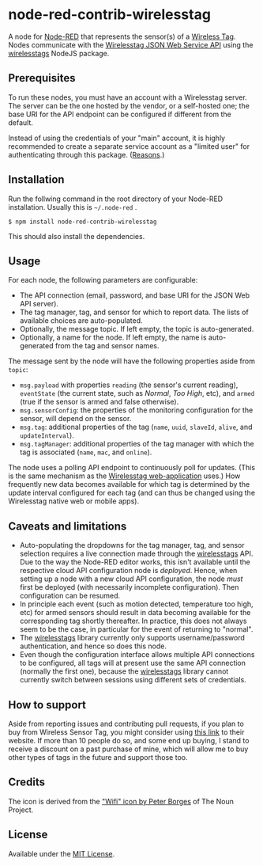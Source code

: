 # node-red-contrib-wirelesstag

A node for [Node-RED] that represents the sensor(s) of a
[Wireless Tag]. Nodes communicate with the
[Wirelesstag JSON Web Service API] using the [wirelesstags] NodeJS
package.

## Prerequisites

To run these nodes, you must have an account with a Wirelesstag
server. The server can be the one hosted by the vendor, or a
self-hosted one; the base URI for the API endpoint can be configured
if different from the default.

Instead of using the credentials of your "main" account, it is highly
recommended to create a separate service account as a "limited user"
for authenticating through this package.
([Reasons](https://github.com/hlapp/wirelesstags-js#installation-and-setup).)

## Installation

Run the follwing command in the root directory of your Node-RED installation.
Usually this is `~/.node-red` .

```
$ npm install node-red-contrib-wirelesstag
```

This should also install the dependencies.

## Usage

For each node, the following parameters are configurable:

* The API connection (email, password, and base URI for the JSON
  Web API server).
* The tag manager, tag, and sensor for which to report data. The lists
  of available choices are auto-populated.
* Optionally, the message topic. If left empty, the topic is
  auto-generated.
* Optionally, a name for the node. If left empty, the name is
  auto-generated from the tag and sensor names.

The message sent by the node will have the following properties aside
from `topic`:

* `msg.payload` with properties `reading` (the sensor's current
  reading), `eventState` (the current state, such as _Normal_, _Too
  High_, etc), and `armed` (true if the sensor is armed and false
  otherwise).
* `msg.sensorConfig`: the properties of the monitoring configuration
  for the sensor, will depend on the sensor.
* `msg.tag`: additional properties of the tag (`name`, `uuid`,
  `slaveId`, `alive`, and `updateInterval`).
* `msg.tagManager`: additional properties of the tag manager with
  which the tag is associated (`name`, `mac`, and `online`).

The node uses a polling API endpoint to continuously poll for updates.
(This is the same mechanism as the [Wirelesstag web-application]
uses.) How frequently new data becomes available for which tag is
determined by the update interval configured for each tag (and can
thus be changed using the Wirelesstag native web or mobile apps).

## Caveats and limitations

* Auto-populating the dropdowns for the tag manager, tag, and sensor
  selection requires a live connection made through the [wirelesstags]
  API. Due to the way the Node-RED editor works, this isn't available
  until the respective cloud API configuration node is _deployed_.
  Hence, when setting up a node with a new cloud API configuration,
  the node _must_ first be deployed (with necessarily incomplete
  configuration). Then configuration can be resumed.
* In principle each event (such as motion detected, temperature too
  high, etc) for armed sensors should result in data becoming
  available for the corresponding tag shortly thereafter. In practice,
  this does not always seem to be the case, in particular for the
  event of returning to "normal".
* The [wirelesstags] library currently only supports username/password
  authentication, and hence so does this node.
* Even though the configuration interface allows multiple API
  connections to be configured, all tags will at present use the same
  API connection (normally the first one), because the [wirelesstags]
  library cannot currently switch between sessions using different
  sets of credentials.

## How to support

Aside from reporting issues and contributing pull requests, if you
plan to buy from Wireless Sensor Tag, you might consider using
[this link](https://goo.gl/GxwQbZ) to their website. If more than 10
people do so, and some end up buying, I stand to receive a discount on
a past purchase of mine, which will allow me to buy other types of
tags in the future and support those too.

## Credits

The icon is derived from the ["Wifi" icon by Peter Borges] of The Noun
Project.

## License

Available under the [MIT License](LICENSE).

[Node-RED]: https://nodered.org
[Wireless Tag]: http://wirelesstag.net
[Wirelesstag web-application]: https://wirelesstag.net/eth/
[Wirelesstag JSON Web Service API]: http://mytaglist.com/media/mytaglist.com/apidoc.html
[wirelesstags]: https://github.com/hlapp/wirelesstags-js
["Wifi" icon by Peter Borges]: https://thenounproject.com/term/iot/362213/
